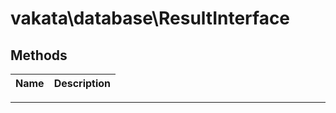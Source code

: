 # vakata\database\ResultInterface


## Methods

| Name | Description |
|------|-------------|

---


